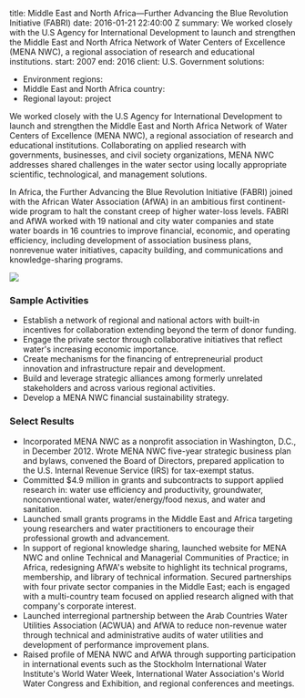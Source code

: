 
title: Middle East and North Africa—Further Advancing the Blue Revolution Initiative
  (FABRI)
date: 2016-01-21 22:40:00 Z
summary: We worked closely with the U.S Agency for International Development to launch
  and strengthen the Middle East and North Africa Network of Water Centers of Excellence
  (MENA NWC), a regional association of research and educational institutions.
start: 2007
end: 2016
client: U.S. Government
solutions:
- Environment
regions:
- Middle East and North Africa
country:
- Regional
layout: project


We worked closely with the U.S Agency for International Development to launch and strengthen the Middle East and North Africa Network of Water Centers of Excellence (MENA NWC), a regional association of research and educational institutions. Collaborating on applied research with governments, businesses, and civil society organizations, MENA NWC addresses shared challenges in the water sector using locally appropriate scientific, technological, and management solutions.

In Africa, the Further Advancing the Blue Revolution Initiative (FABRI) joined with the African Water Association (AfWA) in an ambitious first continent-wide program to halt the constant creep of higher water-loss levels. FABRI and AfWA worked with 19 national and city water companies and state water boards in 16 countries to improve financial, economic, and operating efficiency, including development of association business plans, nonrevenue water initiatives, capacity building, and communications and knowledge-sharing programs.

![][1]

### Sample Activities

* Establish a network of regional and national actors with built-in incentives for collaboration extending beyond the term of donor funding.
* Engage the private sector through collaborative initiatives that reflect water's increasing economic importance.
* Create mechanisms for the financing of entrepreneurial product innovation and infrastructure repair and development.
* Build and leverage strategic alliances among formerly unrelated stakeholders and across various regional activities.
* Develop a MENA NWC financial sustainability strategy.

### Select Results

* Incorporated MENA NWC as a nonprofit association in Washington, D.C., in December 2012. Wrote MENA NWC five-year strategic business plan and bylaws, convened the Board of Directors, prepared application to the U.S. Internal Revenue Service (IRS) for tax-exempt status.
* Committed $4.9 million in grants and subcontracts to support applied research in: water use efficiency and productivity, groundwater, nonconventional water, water/energy/food nexus, and water and sanitation.
* Launched small grants programs in the Middle East and Africa targeting young researchers and water practitioners to encourage their professional growth and advancement.
* In support of regional knowledge sharing, launched website for MENA NWC and online Technical and Managerial Communities of Practice; in Africa, redesigning AfWA's website to highlight its technical programs, membership, and library of technical information.
Secured partnerships with four private sector companies in the Middle East; each is engaged with a multi-country team focused on applied research aligned with that company's corporate interest.
* Launched interregional partnership between the Arab Countries Water Utilities Association (ACWUA) and AfWA to reduce non-revenue water through technical and administrative audits of water utilities and development of performance improvement plans.
* Raised profile of MENA NWC and AfWA through supporting participation in international events such as the Stockholm International Water Institute's World Water Week, International Water Association's World Water Congress and Exhibition, and regional conferences and meetings.

[1]: https://assetify-dai.com/projects/abriinner.jpg

